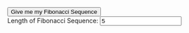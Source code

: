 <!DOCTYPE html>
<html>
    <head>
        <title>Fibonacci Sequence (Rachel Winsor)</title>
    </head>
    <body>
    <div id = "userInterface" class="container">
            <button onclick="main()">Give me my Fibonacci Sequence</button>
            <div id = "inputPanel">
                <label for="n">Length of Fibonacci Sequence: </label>
                <input type="number" id="n" value="5"><br>
            </div>
        </div>
        <!-- Javascript -->
        <script type = "text/javascript">
        
        function main(){
        var fiblength = document.getElementById("n").value;
        var solution = new Array(fiblength);
        for (var i=0;i<fiblength;++i){
            solution[i]=fibSeq(i);
        }
        window.alert(solution);
        }
        function fibSeq(x){
          if(x==0){return 0;}
          if(x==1){return 1;}
          return fibSeq(x-1)+fibSeq(x-2);
        }
        
        
        </script>
    </body>
</html>
